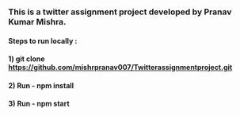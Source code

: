 ###  This is a twitter assignment project developed by Pranav Kumar Mishra.


#### Steps to run locally : 

#### 1) git clone https://github.com/mishrpranav007/Twitterassignmentproject.git

#### 2) Run -   npm install 

#### 3) Run - npm start